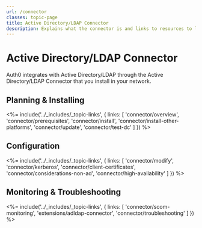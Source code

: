```yaml
---
url: /connector
classes: topic-page
title: Active Directory/LDAP Connector
description: Explains what the connector is and links to resources to learn more about it.
---
```

<!-- markdownlint-disable MD041 MD002 -->
<div class="topic-page-header">
  <div data-name="example" class="topic-page-badge"></div>
  <h1>Active Directory/LDAP Connector</h1>
  <p>
    Auth0 integrates with Active Directory/LDAP through the Active Directory/LDAP Connector that you install in your network.
  </p>
</div>

## Planning & Installing

<%= include('../_includes/_topic-links', { links: [
  'connector/overview',
  'connector/prerequisites',
  'connector/install',
  'connector/install-other-platforms',
  'connector/update',
  'connector/test-dc'
] }) %>

## Configuration

<%= include('../_includes/_topic-links', { links: [
  'connector/modify',
  'connector/kerberos',
  'connector/client-certificates',
  'connector/considerations-non-ad',
  'connector/high-availability'
] }) %>

## Monitoring & Troubleshooting

<%= include('../_includes/_topic-links', { links: [
  'connector/scom-monitoring',
  'extensions/adldap-connector',
  'connector/troubleshooting'
] }) %>
